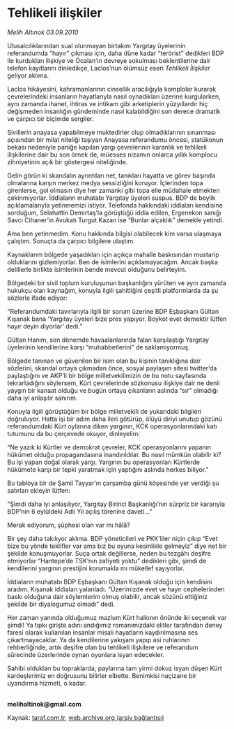 # Tehlikeli ilişkiler

*Melih Altınok 03.09.2010*

<div class="yazi"><p>Ulusalcılıklarından sual olunmayan birtakım Yargıtay üyelerinin referandumda “hayır” çıkması için, daha düne kadar “terörist” dedikleri BDP ile kurdukları ilişkiye ve Öcalan’ın devreye sokulması beklentilerine dair telefon kayıtlarını dinledikçe, Laclos’nun ölümsüz eseri <i>Tehlikeli İlişkiler</i> geliyor aklıma.</p>
<p>Laclos hikâyesini, kahramanlarının cinsellik aracılığıyla komplolar kurarak çevrelerindeki insanların hayatlarıyla nasıl oynadıkları üzerine kurgularken, aynı zamanda ihanet, ihtiras ve intikam gibi arketiplerin yüzyıllardır hiç değişmeden insanlığın gündeminde nasıl kalabildiğini son derece dramatik ve çarpıcı bir biçimde sergiler.</p>
<p>Sivillerin anayasa yapabilmeye muktedirler olup olmadıklarının sınanması açısından bir milat niteliği taşıyan Anayasa referandumu öncesi, statükonun bekası nedeniyle paniğe kapılan yargı çevrelerinin karanlık ve tehlikeli ilişkilerine dair bu son örnek de, müesses nizamın onlarca yıllık komplocu zihniyetinin açık bir göstergesi niteliğinde.</p>
<p>Gelin görün ki skandalın ayrıntıları net, tanıkları hayatta ve görev başında olmalarına karşın merkez medya sessizliğini koruyor. İçlerinden topa girenlerse, gol olmasın diye her zamanki gibi topa elle müdahale etmekten çekinmiyorlar. İddiaların muhatabı Yargıtay üyeleri suspus. BDP de beylik açıklamalarıyla yetinmemizi istiyor. Telefonda hakkındaki iddiaları kendisine sorduğum, Selahattin Demirtaş’la görüştüğü iddia edilen, Ergenekon sanığı Savcı Cihaner’in Avukatı Turgut Kazan ise “Bunlar alçaklık” demekle yetindi.</p>
<p>Ama ben yetinmedim. Konu hakkında bilgisi olabilecek kim varsa ulaşmaya çalıştım. Sonuçta da çarpıcı bilgilere ulaştım. </p>
<p>Kaynaklarım bölgede yaşadıkları için açıkça mahalle baskısından mustarip olduklarını gizlemiyorlar. Ben de isimlerini açıklamayacağım. Ancak başka delillerle birlikte isimlerinin bende mevcut olduğunu belirteyim.</p>
<p>Bölgedeki bir sivil toplum kuruluşunun başkanlığını yürüten ve aynı zamanda hukukçu olan kaynağım, konuyla ilgili şahitliğini çeşitli platformlarda da şu sözlerle ifade ediyor:</p>
<p>“Referandumdaki tavırlarıyla ilgili bir sorum üzerine BDP Eşbaşkanı Gültan Kışanak bana ‘Yargıtay üyeleri bize pres yapıyor. Boykot evet demektir lütfen hayır deyin diyorlar’ dedi.”</p>
<p>Gültan Hanım, son dönemde havaalanlarında falan karşılaştığı Yargıtay üyelerinin kendilerine karşı “muhabbetlerini” de saklamıyormuş. </p>
<p>Bölgede tanınan ve güvenilen bir isim olan bu kişinin tanıklığına dair sözlerini, skandal ortaya çıkmadan önce, sosyal paylaşım sitesi twitter’da paylaştığını ve AKP’li bir bölge milletvekilimizin de bu notu sayfasında tekrarladığını söylersem, Kürt çevrelerinde sözkonusu ilişkiye dair ne denli yaygın bir kanaat olduğu ve bugün ortaya çıkanların aslında “sır” olmadığı daha iyi anlaşılır sanırım.</p>
<p>Konuyla ilgili görüştüğüm bir bölge milletvekili de yukarıdaki bilgileri doğruluyor. Hatta işi bir adım daha ileri götürüp, ölüyü diriyi unutup gözünü referandumdaki Kürt oylarına diken yargının, KCK operasyonlarındaki katı tutumunu da bu çerçevede okuyor, dinleyelim:</p>
<p>“Ne yazık ki Kürtler ve demokrat çevreler, KCK operasyonlarını yapanın hükümet olduğu propagandasına inandırıldılar. Bu nasıl mümkün olabilir ki? Bu işi yapan doğal olarak yargı. Yargının bu operasyonları Kürtlerde hükümete karşı bir tepki yaratmak için yaptığını aslında herkes biliyor.”</p>
<p>Bu tabloya bir de Şamil Tayyar’ın çarşamba günü köşesinde yer verdiği şu satırları ekleyin lütfen:</p>
<p>“Şimdi daha iyi anlaşılıyor, Yargıtay Birinci Başkanlığı’nın sürpriz bir kararıyla BDP’nin 6 eylüldeki Adli Yıl açılış törenine daveti...” </p>
<p>Merak ediyorum, şüphesi olan var mı hȃlȃ?</p>
<p>Bir şey daha takılıyor aklıma. BDP yöneticileri ve PKK’liler niçin çıkıp “Evet bize bu yönde teklifler var ama biz bu oyuna kesinlikle gelmeyiz” diye net bir şekilde konuşmuyorlar. Suça ortak değillerse, neden bu tezgâhı deşifre etmiyorlar “Hantepe’de TSK’nın zafiyeti yoktu” dedikleri gibi, şimdi de kendilerini yargının prestijini korumakla mı mükellef sayıyorlar. </p>
<p>İddiaların muhatabı BDP Eşbaşkanı Gültan Kışanak olduğu için kendisini aradım. Kışanak iddiaları yalanladı. “Üzerimizde evet ve hayır cephelerinden baskı olduğuna dair söylemlerim olmuş olabilir, ancak sözünü ettiğiniz şekilde bir diyalogumuz olmadı” dedi.</p>
<p>Her zaman yanında olduğumuz mazlum Kürt halkının önünde iki seçenek var şimdi! Ya tıpkı girişte adını andığımız romanımızdaki elitler tarafından deney faresi olarak kullanılan insanlar misali hayatların kaydırılmasına ses çıkartmayacaklar. Ya da kendilerine yakışanı yapıp asi ruhlarının rehberliğinde, artık deşifre olan bu tehlikeli ilişkilere ve referandum sürecinde üzerlerinde oynan oyunlara isyan edecekler.</p>
<p>Sahibi oldukları bu topraklarda, paylarına tam yirmi dokuz isyan düşen Kürt kardeşlerimiz en doğrusunu bilirler elbette. Benimkisi naçizane bir uyandırma hizmeti, o kadar.</p>
<p><b><br/>melihaltinok@gmail.com</b></p></div>

Kaynak: [taraf.com.tr](http://www.taraf.com.tr:80/melih-altinok/makale-tehlikeli-iliskiler.htm), [web.archive.org (arşiv bağlantısı)](http://web.archive.org/web/20100906080002/http://www.taraf.com.tr:80/melih-altinok/makale-tehlikeli-iliskiler.htm)
